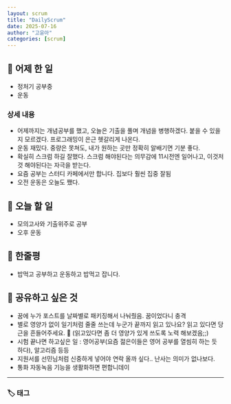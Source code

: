 ```yaml
---
layout: scrum
title: "DailyScrum"
date: 2025-07-16
author: "고윤아"
categories: [scrum]
---
```


## 📝 어제 한 일

- 정처기 공부중
- 운동 

### 상세 내용

- 어제까지는 개념공부를 했고, 오늘은 기출을 풀며 개념을 병행하겠다. 붙을 수 있을 지 모르겠다. 프로그래밍이 은근 헷갈리게 나온다. 
- 운동 재밌다. 중량은 못쳐도, 내가 원하는 곳만 정확히 알배기면 기분 좋다. 
- 확실히 스크럼 하길 잘했다. 스크럼 해야된다는 의무감에 11시전엔 일어나고, 이것저것 해야된다는 자극을 받는다.
- 요즘 공부는 스터디 카페에서만 합니다. 집보다 훨씬 집중 잘됨 
- 오전 운동은 오늘도 쨌다.

## 🎯 오늘 할 일

- 모의고사와 기출위주로 공부 
- 오후 운동

## 💭 한줄평

- 밥먹고 공부하고 운동하고 밥먹고 잡니다.

## 🔗 공유하고 싶은 것

- 꿈에 누가 포스트를 날짜별로 패키징해서 나눠줬음. 꿈이었다니 충격
- 별로 영양가 없이 일기처럼 줄줄 쓰는데 누군가 끝까지 읽고 있나요? 읽고 있다면 당근을 흔들어주세요. 🥕 (읽고있다면 좀 더 영양가 있게 쓰도록 노력 해보겠음;;)
- 시험 끝나면 하고싶은 일 : 영어공부(요즘 젊은이들은 영어 공부를 열씸히 하는 듯 하다), 알고리즘 등등 
- 지원서를 선민님처럼 신중하게 넣어야 연락 올까 싶다.. 난사는 의미가 없나보다.
- 통화 자동녹음 기능을 생활화하면 편합니데이  
---

### 🏷️ 태그
